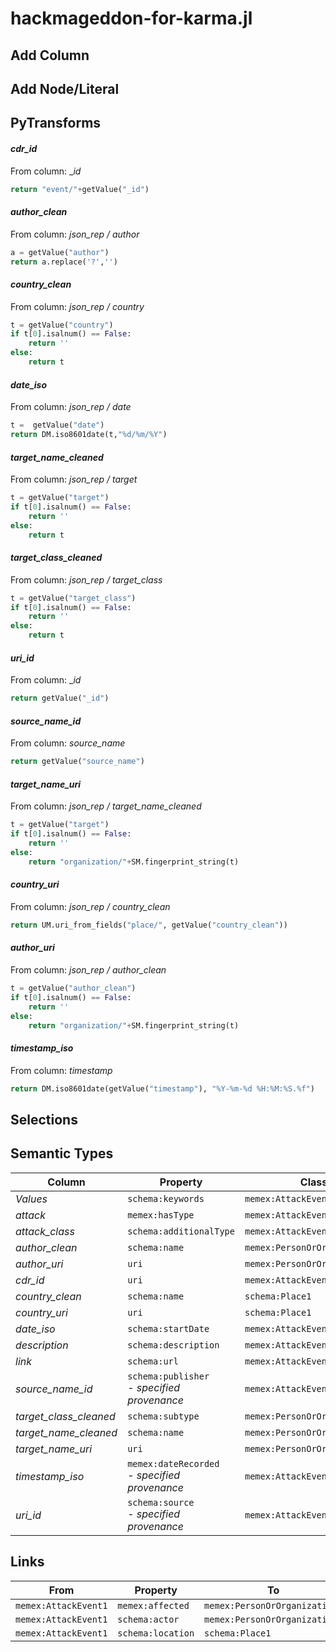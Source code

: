 # hackmageddon-for-karma.jl

## Add Column

## Add Node/Literal

## PyTransforms
#### _cdr_id_
From column: __id_
``` python
return "event/"+getValue("_id")
```

#### _author_clean_
From column: _json_rep / author_
``` python
a = getValue("author")
return a.replace('?','')
```

#### _country_clean_
From column: _json_rep / country_
``` python
t = getValue("country")
if t[0].isalnum() == False:
    return ''
else:
    return t
```

#### _date_iso_
From column: _json_rep / date_
``` python
t =  getValue("date")
return DM.iso8601date(t,"%d/%m/%Y")
```

#### _target_name_cleaned_
From column: _json_rep / target_
``` python
t = getValue("target")
if t[0].isalnum() == False:
    return ''
else:
    return t
```

#### _target_class_cleaned_
From column: _json_rep / target_class_
``` python
t = getValue("target_class")
if t[0].isalnum() == False:
    return ''
else:
    return t
```

#### _uri_id_
From column: __id_
``` python
return getValue("_id")
```

#### _source_name_id_
From column: _source_name_
``` python
return getValue("source_name")
```

#### _target_name_uri_
From column: _json_rep / target_name_cleaned_
``` python
t = getValue("target")
if t[0].isalnum() == False:
    return ''
else:
    return "organization/"+SM.fingerprint_string(t)
```

#### _country_uri_
From column: _json_rep / country_clean_
``` python
return UM.uri_from_fields("place/", getValue("country_clean"))
```

#### _author_uri_
From column: _json_rep / author_clean_
``` python
t = getValue("author_clean")
if t[0].isalnum() == False:
    return ''
else:
    return "organization/"+SM.fingerprint_string(t)
```

#### _timestamp_iso_
From column: _timestamp_
``` python
return DM.iso8601date(getValue("timestamp"), "%Y-%m-%d %H:%M:%S.%f")

```


## Selections

## Semantic Types
| Column | Property | Class |
|  ----- | -------- | ----- |
| _Values_ | `schema:keywords` | `memex:AttackEvent1`|
| _attack_ | `memex:hasType` | `memex:AttackEvent1`|
| _attack_class_ | `schema:additionalType` | `memex:AttackEvent1`|
| _author_clean_ | `schema:name` | `memex:PersonOrOrganization1`|
| _author_uri_ | `uri` | `memex:PersonOrOrganization1`|
| _cdr_id_ | `uri` | `memex:AttackEvent1`|
| _country_clean_ | `schema:name` | `schema:Place1`|
| _country_uri_ | `uri` | `schema:Place1`|
| _date_iso_ | `schema:startDate` | `memex:AttackEvent1`|
| _description_ | `schema:description` | `memex:AttackEvent1`|
| _link_ | `schema:url` | `memex:AttackEvent1`|
| _source_name_id_ | `schema:publisher`<BR> - _specified provenance_ | `memex:AttackEvent1`|
| _target_class_cleaned_ | `schema:subtype` | `memex:PersonOrOrganization2`|
| _target_name_cleaned_ | `schema:name` | `memex:PersonOrOrganization2`|
| _target_name_uri_ | `uri` | `memex:PersonOrOrganization2`|
| _timestamp_iso_ | `memex:dateRecorded`<BR> - _specified provenance_ | `memex:AttackEvent1`|
| _uri_id_ | `schema:source`<BR> - _specified provenance_ | `memex:AttackEvent1`|


## Links
| From | Property | To |
|  --- | -------- | ---|
| `memex:AttackEvent1` | `memex:affected` | `memex:PersonOrOrganization2`|
| `memex:AttackEvent1` | `schema:actor` | `memex:PersonOrOrganization1`|
| `memex:AttackEvent1` | `schema:location` | `schema:Place1`|
